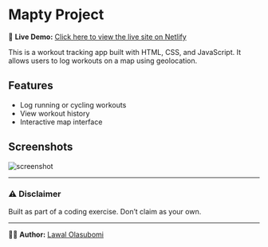 # Mapty Project

🚀 **Live Demo:** [Click here to view the live site on Netlify](https://olasubomimapty.netlify.app/)

This is a workout tracking app built with HTML, CSS, and JavaScript. It allows users to log workouts on a map using geolocation.

## Features

- Log running or cycling workouts
- View workout history
- Interactive map interface

## Screenshots

![screenshot](<img width="1366" height="768" alt="Screenshot (97)" src="https://github.com/user-attachments/assets/72b180fe-6456-45ba-b90a-628028bc98bd" />
)

---

### ⚠️ Disclaimer

Built as part of a coding exercise. Don’t claim as your own.

---

👨‍💻 **Author:** [Lawal Olasubomi](https://x.com/profcruis)
